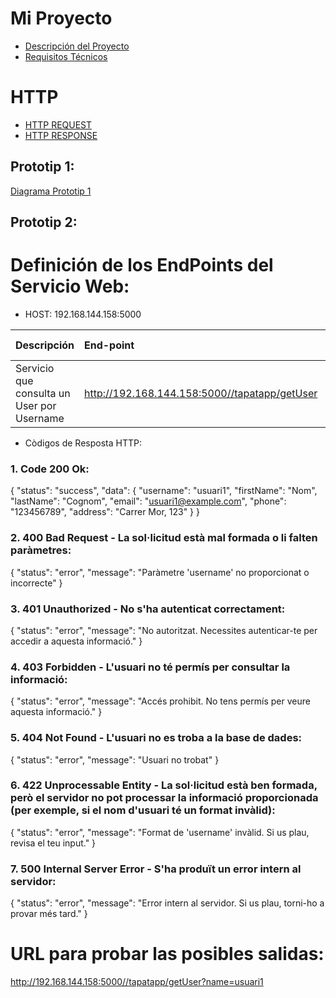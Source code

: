 # Mi Proyecto

- [Descripción del Proyecto](descripcion.md)
- [Requisitos Técnicos](requisitos.md)

# HTTP

- [HTTP REQUEST](HTTPRequest.md)
- [HTTP RESPONSE](HTTPResponse.md)

## Prototip 1:
[Diagrama Prototip 1](charts/diagramaPrototip1.mmd)

## Prototip 2:


# Definición de los EndPoints del Servicio Web:
  - HOST: 192.168.144.158:5000

| Descripción  | End-point     | Method     |Tipus de petició|Parametres|
| :---        |  :---        |  :---        |  :---         |  :---     |
| Servicio que consulta un User por Username  | http://192.168.144.158:5000//tapatapp/getUser |GET | application/json |  username |
  
  - Còdigos de Resposta HTTP:
    
### 1. Code 200 Ok:
{
"status": "success",
  "data": {
    "username": "usuari1",
    "firstName": "Nom",
    "lastName": "Cognom",
    "email": "usuari1@example.com",
    "phone": "123456789",
    "address": "Carrer Mor, 123"
    }
}

### 2. 400 Bad Request - La sol·licitud està mal formada o li falten paràmetres:
{
"status": "error",
  "message": "Paràmetre 'username' no proporcionat o incorrecte"
}
### 3. 401 Unauthorized - No s'ha autenticat correctament:
{
  "status": "error",
  "message": "No autoritzat. Necessites autenticar-te per accedir a aquesta informació."
}
### 4. 403 Forbidden - L'usuari no té permís per consultar la informació:
{
  "status": "error",
  "message": "Accés prohibit. No tens permís per veure aquesta informació."
}

### 5. 404 Not Found - L'usuari no es troba a la base de dades:
{
  "status": "error",
  "message": "Usuari no trobat"
}
### 6. 422 Unprocessable Entity - La sol·licitud està ben formada, però el servidor no pot processar la informació proporcionada (per exemple, si el nom d'usuari té un format invàlid):
{
  "status": "error",
  "message": "Format de 'username' invàlid. 
  Si us plau, revisa el teu input."
}

### 7. 500 Internal Server Error - S'ha produït un error intern al servidor:
{
  "status": "error",
  "message": "Error intern al servidor. Si us plau, torni-ho a provar més tard."
}
# URL para probar las posibles salidas:
http://192.168.144.158:5000//tapatapp/getUser?name=usuari1
